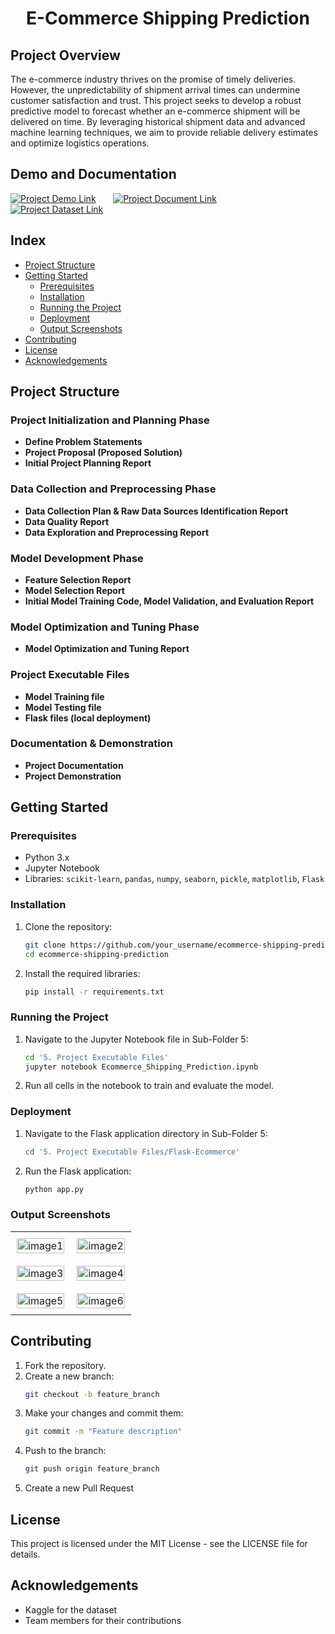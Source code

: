 <div align="center">
  <h1>E-Commerce Shipping Prediction</h1>
</div>

## Project Overview
The e-commerce industry thrives on the promise of timely deliveries. However, the unpredictability of shipment arrival times can undermine customer satisfaction and trust. This project seeks to develop a robust predictive model to forecast whether an e-commerce shipment will be delivered on time. By leveraging historical shipment data and advanced machine learning techniques, we aim to provide reliable delivery estimates and optimize logistics operations.

## Demo and Documentation
[![Project Demo Link](https://img.shields.io/badge/Demo-Link-blue?style=for-the-badge&logo=google-drive)](https://drive.google.com/file/d/1hN3edF6lv1uPY7RQBKeCtCzQ73wryD3U/view?usp=drive_link) &nbsp;&nbsp;&nbsp;&nbsp;&nbsp; [![Project Document Link](https://img.shields.io/badge/Documentation-Link-blue?style=for-the-badge&logo=google-drive)](https://drive.google.com/file/d/1tC0t3j6Tu-a5g69q8gmhrDl6QpgZfg9S/view?usp=sharing) &nbsp;&nbsp;&nbsp;&nbsp;&nbsp; [![Project Dataset Link](https://img.shields.io/badge/Dataset-Link-blue?style=for-the-badge&logo=google-drive)](https://www.kaggle.com/datasets/prachi13/customer-analytics?select=Train.csv)

## Index
- [Project Structure](#project-structure)
- [Getting Started](#getting-started)
  - [Prerequisites](#prerequisites)
  - [Installation](#installation)
  - [Running the Project](#running-the-project)
  - [Deployment](#deployment)
  - [Output Screenshots](#output-screenshots)
- [Contributing](#contributing)
- [License](#license)
- [Acknowledgements](#acknowledgements)

## Project Structure

### Project Initialization and Planning Phase
- **Define Problem Statements**
- **Project Proposal (Proposed Solution)**
- **Initial Project Planning Report**

### Data Collection and Preprocessing Phase
- **Data Collection Plan & Raw Data Sources Identification Report**
- **Data Quality Report**
- **Data Exploration and Preprocessing Report**

### Model Development Phase 
- **Feature Selection Report**
- **Model Selection Report**
- **Initial Model Training Code, Model Validation, and Evaluation Report**

### Model Optimization and Tuning Phase
- **Model Optimization and Tuning Report**

### Project Executable Files
- **Model Training file**
- **Model Testing file**
- **Flask files (local deployment)**

### Documentation & Demonstration
- **Project Documentation**
- **Project Demonstration**

## Getting Started

### Prerequisites
- Python 3.x
- Jupyter Notebook
- Libraries: `scikit-learn`, `pandas`, `numpy`, `seaborn`, `pickle`, `matplotlib`, `Flask`

### Installation
1. Clone the repository:
    ```bash
    git clone https://github.com/your_username/ecommerce-shipping-prediction.git
    cd ecommerce-shipping-prediction
    ```
2. Install the required libraries:
    ```bash
    pip install -r requirements.txt
    ```

### Running the Project
1. Navigate to the Jupyter Notebook file in Sub-Folder 5:
    ```bash
    cd '5. Project Executable Files'
    jupyter notebook Ecommerce_Shipping_Prediction.ipynb
    ```
2. Run all cells in the notebook to train and evaluate the model.

### Deployment
1. Navigate to the Flask application directory in Sub-Folder 5:
    ```bash
    cd '5. Project Executable Files/Flask-Ecommerce'
    ```
2. Run the Flask application:
    ```bash
    python app.py
    ```
### Output Screenshots
<table style="width:100%;">
  <tr>
    <td style="width:50%; padding:10px; text-align:center;">
      <img src="https://github.com/user-attachments/assets/ea209070-0b12-47ea-8f3d-b141b36276bb" alt="image1" style="width:100%; height:auto;"/>
    </td>
    <td style="width:50%; padding:10px; text-align:center;">
      <img src="https://github.com/user-attachments/assets/fe14ce0d-4cbd-46c6-b37b-8d3166a32f0e" alt="image2" style="width:100%; height:auto;"/>
    </td>
  </tr>
  <tr>
    <td style="width:50%; padding:10px; text-align:center;">
      <img src="https://github.com/user-attachments/assets/96c7fc30-0025-4a17-b49a-78d81b29a905" alt="image3" style="width:100%; height:auto;"/>
    </td>
    <td style="width:50%; padding:10px; text-align:center;">
      <img src="https://github.com/user-attachments/assets/64f69a32-6b09-4d91-80d7-f3dd0b1a6145" alt="image4" style="width:100%; height:auto;"/>
    </td>
  </tr>
  <tr>
    <td style="width:50%; padding:10px; text-align:center;">
      <img src="https://github.com/user-attachments/assets/b18cfb7a-9a2f-46da-840b-3766dae27e68" alt="image5" style="width:100%; height:auto;"/>
    </td>
    <td style="width:50%; padding:10px; text-align:center;">
      <img src="https://github.com/user-attachments/assets/914a66a1-94cc-4d5a-8375-ca66f575307e" alt="image6" style="width:100%; height:auto;"/>
    </td>
  </tr>
</table>

## Contributing
1. Fork the repository.
2. Create a new branch:
    ```bash
    git checkout -b feature_branch
    ```
3. Make your changes and commit them:
    ```bash
    git commit -m "Feature description"
    ```
4. Push to the branch:
    ```bash
    git push origin feature_branch
    ```
5. Create a new Pull Request

## License
This project is licensed under the MIT License - see the LICENSE file for details.

## Acknowledgements
- Kaggle for the dataset
- Team members for their contributions

